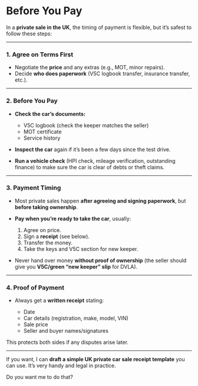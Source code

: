 # Before You Pay


In a **private sale in the UK**, the timing of payment is flexible, but it’s safest to follow these steps:

---

### 1. **Agree on Terms First**

* Negotiate the **price** and any extras (e.g., MOT, minor repairs).
* Decide **who does paperwork** (V5C logbook transfer, insurance transfer, etc.).

---

### 2. **Before You Pay**

* **Check the car’s documents:**

    * V5C logbook (check the keeper matches the seller)
    * MOT certificate
    * Service history
* **Inspect the car** again if it’s been a few days since the test drive.
* **Run a vehicle check** (HPI check, mileage verification, outstanding finance) to make sure the car is clear of debts or theft claims.

---

### 3. **Payment Timing**

* Most private sales happen **after agreeing and signing paperwork**, but **before taking ownership**.

* **Pay when you’re ready to take the car**, usually:

    1. Agree on price.
    2. Sign a **receipt** (see below).
    3. Transfer the money.
    4. Take the keys and V5C section for new keeper.

* Never hand over money **without proof of ownership** (the seller should give you **V5C/green “new keeper” slip** for DVLA).

---

### 4. **Proof of Payment**

* Always get a **written receipt** stating:

    * Date
    * Car details (registration, make, model, VIN)
    * Sale price
    * Seller and buyer names/signatures

This protects both sides if any disputes arise later.

---

If you want, I can **draft a simple UK private car sale receipt template** you can use. It’s very handy and legal in practice.

Do you want me to do that?
